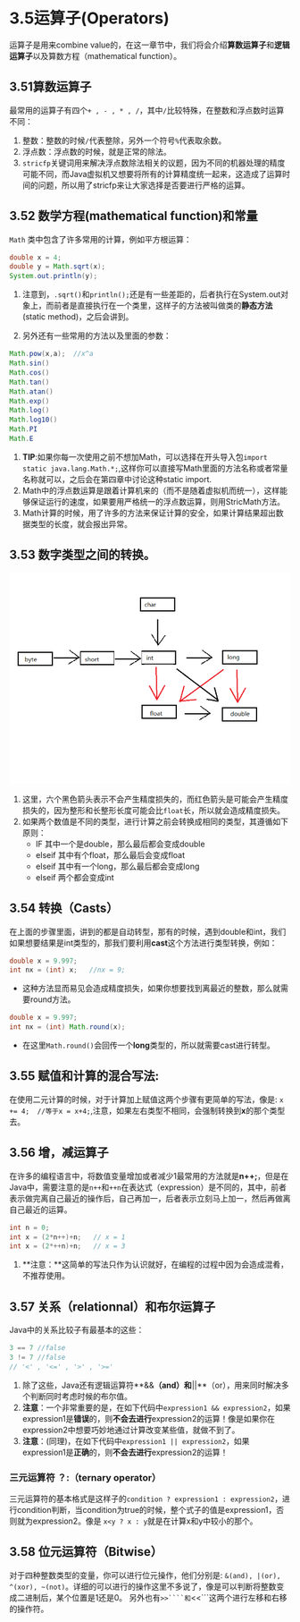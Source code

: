 # 3.5运算子(Operators)
运算子是用来combine value的，在这一章节中，我们将会介绍**算数运算子**和**逻辑运算子**以及算数方程（mathematical function）。

## 3.51算数运算子
最常用的运算子有四个```+ , - , * , /```，其中```/```比较特殊，在整数和浮点数时运算不同：
1. 整数：整数的时候```/```代表整除，另外一个符号```%```代表取余数。
2. 浮点数：浮点数的时候，就是正常的除法。
3. ```stricfp```关键词用来解决浮点数除法相关的议题，因为不同的机器处理的精度可能不同，而Java虚拟机又想要将所有的计算精度统一起来，这造成了运算时间的问题，所以用了stricfp来让大家选择是否要进行严格的运算。

## 3.52 数学方程(mathematical function)和常量  

 ```Math``` 类中包含了许多常用的计算，例如平方根运算：

```Java
double x = 4;
double y = Math.sqrt(x);
System.out.println(y);
```

1. 注意到，```.sqrt()```和```println();```还是有一些差距的，后者执行在System.out对象上，而前者是直接执行在一个类里，这样子的方法被叫做类的**静态方法**(static method)，之后会讲到。

2. 另外还有一些常用的方法以及里面的参数：  

```java
Math.pow(x,a);  //x^a
Math.sin()
Math.cos()
Math.tan()
Math.atan()
Math.exp()
Math.log()
Math.log10()
Math.PI
Math.E
```

1. **TIP**:如果你每一次使用之前不想加Math，可以选择在开头导入包```import static java.lang.Math.*;```,这样你可以直接写Math里面的方法名称或者常量名称就可以，之后会在第四章中讨论这种static import.
2. Math中的浮点数运算是跟着计算机来的（而不是随着虚拟机而统一），这样能够保证运行的速度，如果要用严格统一的浮点数运算，则用StricMath方法。
3. Math计算的时候，用了许多的方法来保证计算的安全，如果计算结果超出数据类型的长度，就会报出异常。 

## 3.53 数字类型之间的转换。

![](https://raw.githubusercontent.com/jerrysheen/JavaBook/master/img/char3.53.png)  
1. 这里，六个黑色箭头表示不会产生精度损失的，而红色箭头是可能会产生精度损失的，因为整形和长整形长度可能会比```float```长，所以就会造成精度损失。
2. 如果两个数值是不同的类型，进行计算之前会转换成相同的类型，其遵循如下原则：
	- IF 其中一个是double，那么最后都会变成double
	- elseif 其中有个float，那么最后会变成float
	- elseif 其中有一个long，那么最后都会变成long
	- elseif 两个都会变成int  

## 3.54 转换（Casts）  
在上面的步骤里面，讲到的都是自动转型，那有的时候，遇到double和int，我们如果想要结果是int类型的，那我们要利用**cast**这个方法进行类型转换，例如：

```java
double x = 9.997;
int nx = (int) x;   //nx = 9;
```

- 这种方法显而易见会造成精度损失，如果你想要找到离最近的整数，那么就需要round方法。

```java
double x = 9.997;
int nx = (int) Math.round(x);
```  

- 在这里```Math.round()```会回传一个**long**类型的，所以就需要cast进行转型。

## 3.55 赋值和计算的混合写法:

在使用二元计算的时候，对于计算加上赋值这两个步骤有更简单的写法，像是:
```x += 4;  //等于x = x+4;```,注意，如果左右类型不相同，会强制转换到**x**的那个类型去。

## 3.56 增，减运算子

在许多的编程语言中，将数值变量增加或者减少1最常用的方法就是**n++;**，但是在Java中，需要注意的是```n++```和```++n```在表达式（expression）是不同的，其中，前者表示做完离自己最近的操作后，自己再加一，后者表示立刻马上加一，然后再做离自己最近的运算。
```java
int n = 0;
int x = (2*n++)+n;   // x = 1
int x = (2*++n)+n;   // x = 3
```

1. **注意：**这简单的写法只作为认识就好，在编程的过程中因为会造成混肴，不推荐使用。

## 3.57 关系（relationnal）和布尔运算子

Java中的关系比较子有最基本的这些：

```Java
3 == 7 //false
3 != 7 //false
// '<' , '<=' , '>' , '>='
```  
1. 除了这些，Java还有逻辑运算符**&&**（and）和**||**（or），用来同时解决多个判断同时考虑时候的布尔值。
2. **注意**：一个非常重要的是，在如下代码中```expression1 && expression2```，如果expression1是**错误**的，则**不会去进行**expression2的运算！像是如果你在expression2中想要巧妙地通过计算改变某些值，就做不到了。
3. **注意**：(同理)，在如下代码中```expression1 || expression2```，如果expression1是**正确**的，则**不会去进行**expression2的运算！

### 三元运算符 ？:（ternary operator）
三元运算符的基本格式是这样子的```condition ? expression1 : expression2```，进行condition判断，当condition为true的时候，整个式子的值是expression1，否则就为expression2。像是 ```x<y ? x : y```就是在计算x和y中较小的那个。

## 3.58 位元运算符（Bitwise）
对于四种整数类型的变量，你可以进行位元操作，他们分别是:
```&(and), |(or), ^(xor), ~(not)```。详细的可以进行的操作这里不多说了，像是可以判断将整数变成二进制后，某个位置是1还是0。
另外也有```>>````和```<<```这两个进行左移和右移的操作符。  

